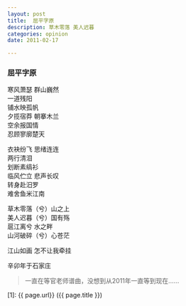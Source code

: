 ```yaml
---
layout: post
title:  屈平字原
description: 草木零落 美人迟暮 
categories: opinion
date: 2011-02-17

--- 
```


### 屈平字原


寒风萧瑟 群山巍然  
一道残阳   
铺水映孤帆   
夕揽宿莽 朝搴木兰  
空余报国情   
忍顾寥廓楚天  

衣袂纷飞 思绪连连   
两行清泪   
划断素缟衫  
临风伫立 悲声长叹   
转身赴汨罗   
难舍鱼米江南   

草木零落（兮）山之上   
美人迟暮（兮）国有殇   
扈江离兮 水之畔     
山河破碎（兮）心苍茫    

江山如画 怎不让我牵挂   

辛卯年于石家庄


>一直在等官老师谱曲，没想到从2011年一直等到现在……

[SunurDy]:    http://sunurdy.github.io/  "江行的晨暮"
[1]:    {{ page.url}}  ({{ page.title }})